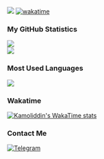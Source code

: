 ![](https://komarev.com/ghpvc/?username=kamolgks&base=2767)
[![wakatime](https://wakatime.com/badge/user/cd78fb4f-27ff-40b1-8a3c-eddd5695a9d1.svg)](https://wakatime.com/@cd78fb4f-27ff-40b1-8a3c-eddd5695a9d1)


### My GitHub Statistics
<div>
  <picture>
    <source 
      srcset="https://github-readme-streak-stats.herokuapp.com?user=kamolgks&theme=github_dark_dimmed&mode=weekly" 
      media="(prefers-color-scheme: dark)"
    /> 
    <source 
      srcset="https://github-readme-streak-stats.herokuapp.com?user=kamolgks&mode=weekly" 
      media="(prefers-color-scheme: light), (prefers-color-scheme: no-preference)" 
    /> 
    <img src="https://github-readme-streak-stats.herokuapp.com?user=kamolgks&mode=weekly" /> 
  </picture>
</div>

<div>
  <picture>
    <source
      srcset="https://github-readme-stats.vercel.app/api?username=kamolgks&show_icons=true&theme=github_dark_dimmed"
      media="(prefers-color-scheme: dark)"
    />
    <source
      srcset="https://github-readme-stats.vercel.app/api?username=kamolgks&show_icons=true"
      media="(prefers-color-scheme: light), (prefers-color-scheme: no-preference)"
    />
    <img src="https://github-readme-stats.vercel.app/api?username=kamolgks&show_icons=true" />
  </picture>
</div>

### Most Used Languages
<div>
  <picture>
    <source
      srcset="https://github-readme-stats.vercel.app/api/top-langs/?username=kamolgks&show_icons=true&theme=github_dark_dimmed&langs_count=5"
      media="(prefers-color-scheme: dark)"
    />
    <source
      srcset="https://github-readme-stats.vercel.app/api/top-langs/?username=kamolgks&show_icons=true&langs_count=5"
      media="(prefers-color-scheme: light), (prefers-color-scheme: no-preference)"
    />
    <img src="https://github-readme-stats.vercel.app/api/top-langs/?username=kamolgks&show_icons=true&langs_count=5" />
  </picture>
</div>

### Wakatime
[![Kamoliddin's WakaTime stats](https://github-readme-stats.vercel.app/api/wakatime?username=kamolgks&theme=github_dark_dimmed)](https://github.com/anuraghazra/github-readme-stats)

### Contact Me
[![Telegram](https://img.shields.io/badge/Telegram-Kamolgks-blue?logo=telegram)](https://t.me/kamolgks)

<!---
### Profile views
<div align="center">
  <img src="https://count.getloli.com/get/@kamolgks" alt="profile_views">
</div>
-->

<!---
[![GitHub stats](https://github-readme-stats.vercel.app/api?username=kamolgks&count_private=true&show_icons=true&theme=dark-minimalist&border_radius=10&hide_border=true&hide_title=true)](https://github.com/anuraghazra/github-readme-stats)

[![Code time](https://github-readme-stats.vercel.app/api/wakatime?username=kamolgks&show_icons=true&theme=dracula&border_radius=10&hide_border=true&hide_title=true&langs_count=5)](https://github.com/anuraghazra/github-readme-stats) 
-->

<!---
[![Instagram](https://img.shields.io/badge/Instagram-Kamolgks-pink?logo=instagram)](https://instagram.com/kamolgks)
[![Feedback_bot](https://img.shields.io/badge/Telegram-feedback_bot-blue?logo=telegram)](https://t.me/fkamolgks_bot) 
-->

<!--- 
### My GitHub Statistics
[![GitHub Streak](https://github-readme-streak-stats.herokuapp.com?user=kamolgks&theme=github_dark_dimmed&mode=weekly)](https://git.io/streak-stats)
![Most used languages](https://github-readme-stats.vercel.app/api/top-langs/?username=kamolgks&show_icons=true&theme=github_dark_dimmed&langs_count=5)
--> 
